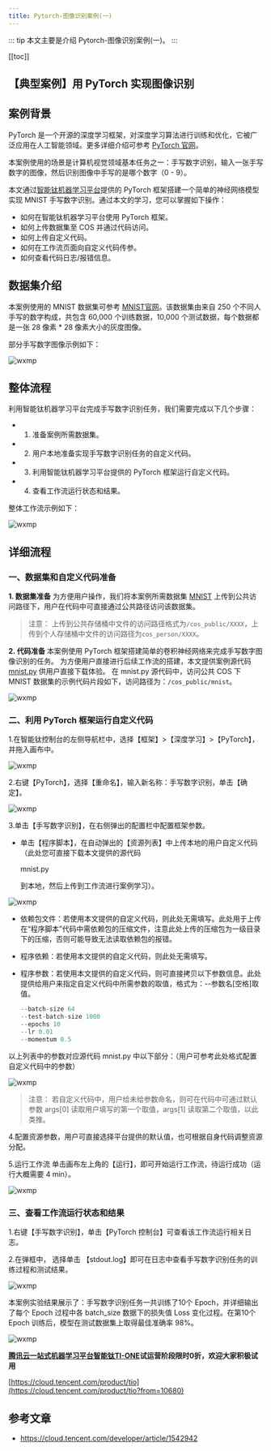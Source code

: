 ```yaml
---
title: Pytorch-图像识别案例(一)
---
```


::: tip
本文主要是介绍 Pytorch-图像识别案例(一)。
:::

[[toc]]

## 【典型案例】用 PyTorch 实现图像识别

## 案例背景

PyTorch 是一个开源的深度学习框架，对深度学习算法进行训练和优化，它被广泛应用在人工智能领域。更多详细介绍可参考 [PyTorch 官网](https://pytorch.org/)。

本案例使用的场景是计算机视觉领域基本任务之一：手写数字识别，输入一张手写数字的图像，然后识别图像中手写的是哪个数字（0 - 9）。

本文通过[智能钛机器学习平台](https://cloud.tencent.com/product/tio?from=10680)提供的 PyTorch 框架搭建一个简单的神经网络模型实现 MNIST 手写数字识别。通过本文的学习，您可以掌握如下操作：

- 如何在智能钛机器学习平台使用 PyTorch 框架。
- 如何上传数据集至 COS 并通过代码访问。
- 如何上传自定义代码。
- 如何在工作流页面向自定义代码传参。
- 如何查看代码日志/报错信息。

## 数据集介绍

本案例使用的 MNIST 数据集可参考 [MNIST官网](http://yann.lecun.com/exdb/mnist/)。该数据集由来自 250 个不同人手写的数字构成，共包含 60,000 个训练数据，10,000 个测试数据，每个数据都是一张 28 像素 * 28 像素大小的灰度图像。

部分手写数字图像示例如下：

<img class= "zoom-custom-imgs" :src="$withBase('/assets/img/ad/pytorch/case1-1.png')" alt="wxmp">

## 整体流程

利用智能钛机器学习平台完成手写数字识别任务，我们需要完成以下几个步骤：

- 1. 准备案例所需数据集。
- 2. 用户本地准备实现手写数字识别任务的自定义代码。
- 3. 利用智能钛机器学习平台提供的 PyTorch 框架运行自定义代码。
- 4. 查看工作流运行状态和结果。

整体工作流示例如下：

<img class= "zoom-custom-imgs" :src="$withBase('/assets/img/ad/pytorch/case1-2.png')" alt="wxmp">

## 详细流程

### 一、数据集和自定义代码准备

**1. 数据集准备** 为方便用户操作，我们将本案例所需数据集 [MNIST](http://yann.lecun.com/exdb/mnist/) 上传到公共访问路径下，用户在代码中可直接通过公共路径访问该数据集。

> 注意： 上传到公共存储桶中文件的访问路径格式为`/cos_public/XXXX`，上传到个人存储桶中文件的访问路径为`cos_person/XXXX`。

**2. 代码准备** 本案例使用 PyTorch 框架搭建简单的卷积神经网络来完成手写数字图像识别的任务。 为方便用户直接进行后续工作流的搭建，本文提供案例源代码 [mnist.py](https://test-1255502019.cos.ap-shanghai.myqcloud.com/mnist.py) 供用户直接下载体验。 在 mnist.py 源代码中，访问公共 COS 下 MNIST 数据集的示例代码片段如下，访问路径为：`/cos_public/mnist`。

<img class= "zoom-custom-imgs" :src="$withBase('/assets/img/ad/pytorch/case1-3.png')" alt="wxmp">

### 二、利用 PyTorch 框架运行自定义代码

1.在智能钛控制台的左侧导航栏中，选择【框架】>【深度学习】>【PyTorch】，并拖入画布中。

<img class= "zoom-custom-imgs" :src="$withBase('/assets/img/ad/pytorch/case1-4.png')" alt="wxmp">

2.右键【PyTorch】，选择【重命名】，输入新名称：手写数字识别，单击【确定】。

<img class= "zoom-custom-imgs" :src="$withBase('/assets/img/ad/pytorch/case1-5.png')" alt="wxmp">

3.单击【手写数字识别】，在右侧弹出的配置栏中配置框架参数。

- 单击【程序脚本】，在自动弹出的【资源列表】中上传本地的用户自定义代码（此处您可直接下载本文提供的源代码 

  mnist.py

   到本地，然后上传到工作流进行案例学习）。

<img class= "zoom-custom-imgs" :src="$withBase('/assets/img/ad/pytorch/case1-6.png')" alt="wxmp">

- 依赖包文件：若使用本文提供的自定义代码，则此处无需填写。此处用于上传在“程序脚本”代码中需依赖包的压缩文件，注意此处上传的压缩包为一级目录下的压缩，否则可能导致无法读取依赖包的报错。

- 程序依赖：若使用本文提供的自定义代码，则此处无需填写。

- 程序参数：若使用本文提供的自定义代码，则可直接拷贝以下参数信息。此处提供给用户来指定自定义代码中所需参数的取值，格式为：--参数名[空格]取值。

  ```javascript
  --batch-size 64
  --test-batch-size 1000
  --epochs 10
  --lr 0.01
  --momentum 0.5
  ```

以上列表中的参数对应源代码 mnist.py 中以下部分：（用户可参考此处格式配置自定义代码中的参数）

<img class= "zoom-custom-imgs" :src="$withBase('/assets/img/ad/pytorch/case1-7.png')" alt="wxmp">

> 注意： 若自定义代码中，用户给未给参数命名，则可在代码中可通过默认参数 args[0] 读取用户填写的第一个取值，args[1] 读取第二个取值，以此类推。

4.配置资源参数，用户可直接选择平台提供的默认值，也可根据自身代码调整资源分配。

5.运行工作流 单击画布左上角的【运行】，即可开始运行工作流，待运行成功（运行大概需要 4 min）。

<img class= "zoom-custom-imgs" :src="$withBase('/assets/img/ad/pytorch/case1-8.png')" alt="wxmp">

### 三、查看工作流运行状态和结果

1.右键【手写数字识别】，单击【PyTorch 控制台】可查看该工作流运行相关日志。

2.在弹框中， 选择单击 【stdout.log】即可在日志中查看手写数字识别任务的训练过程和测试结果。

<img class= "zoom-custom-imgs" :src="$withBase('/assets/img/ad/pytorch/case1-9.png')" alt="wxmp">

本案例实验结果展示了：手写数字识别任务一共训练了10个 Epoch，并详细输出了每个 Epoch 过程中各 batch_size 数据下的损失值 Loss 变化过程。在第10个 Epoch 训练后，模型在测试数据集上取得最佳准确率 98%。

<img class= "zoom-custom-imgs" :src="$withBase('/assets/img/ad/pytorch/case1-10.png')" alt="wxmp">

[**腾讯云一站式机器学习平台智能钛TI-ONE**](https://cloud.tencent.com/product/tio?from=10680)**试运营阶段限时0折，欢迎大家积极试用**

[https://cloud.tencent.com/product/tio](https://cloud.tencent.com/product/tio?from=10680)

## 参考文章
* https://cloud.tencent.com/developer/article/1542942
